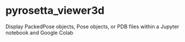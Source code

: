 # pyrosetta_viewer3d
Display PackedPose objects, Pose objects, or PDB files within a Jupyter notebook and Google Colab
